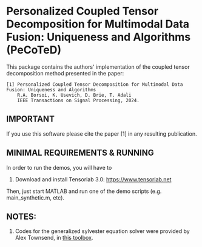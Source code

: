 # Personalized Coupled Tensor Decomposition for Multimodal Data Fusion: Uniqueness and Algorithms (PeCoTeD)

This package contains the authors' implementation of the coupled tensor decomposition method presented in the paper:

    [1] Personalized Coupled Tensor Decomposition for Multimodal Data Fusion: Uniqueness and Algorithms
        R.A. Borsoi, K. Usevich, D. Brie, T. Adali
        IEEE Transactions on Signal Processing, 2024.


## IMPORTANT

If you use this software please cite the paper [1] in any resulting publication.


## MINIMAL REQUIREMENTS & RUNNING

In order to run the demos, you will have to
1.  Download and install Tensorlab 3.0: https://www.tensorlab.net

Then, just start MATLAB and run one of the demo scripts (e.g. main_synthetic.m, etc).


## NOTES:
1.  Codes for the generalized sylvester equation solver were provided by Alex Townsend, in [this toolbox](https://github.com/ajt60gaibb/freeLYAP).
